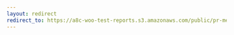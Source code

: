 ```yaml
---
layout: redirect
redirect_to: https://a8c-woo-test-reports.s3.amazonaws.com/public/pr-merge/37753/e2e/index.html
---
```

